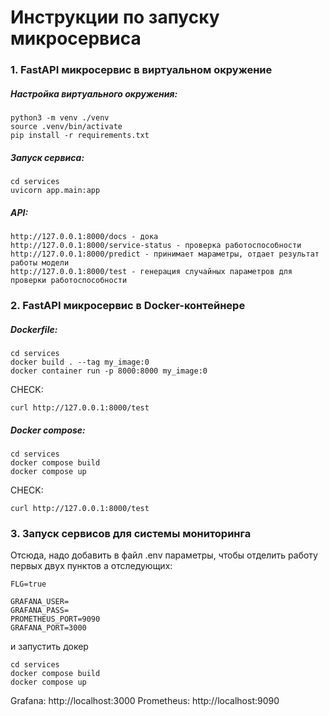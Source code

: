 # Инструкции по запуску микросервиса

### 1. FastAPI микросервис в виртуальном окружение
##### Настройка виртуального окружения: 
```
python3 -m venv ./venv
source .venv/bin/activate
pip install -r requirements.txt
```
##### Запуск сервиса: 
```
cd services
uvicorn app.main:app
```
##### API: 
```
http://127.0.0.1:8000/docs - дока
http://127.0.0.1:8000/service-status - проверка работоспособности
http://127.0.0.1:8000/predict - принимает мараметры, отдает результат работы модели 
http://127.0.0.1:8000/test - генерация случайных параметров для проверки работоспособности
```

### 2. FastAPI микросервис в Docker-контейнере

##### Dockerfile:
```
cd services
docker build . --tag my_image:0
docker container run -p 8000:8000 my_image:0
```
CHECK: 
```
curl http://127.0.0.1:8000/test
```

##### Docker compose:
```
cd services
docker compose build
docker compose up
```
CHECK: 
```
curl http://127.0.0.1:8000/test
```

### 3. Запуск сервисов для системы мониторинга
Отсюда, надо добавить в файл .env параметры, чтобы отделить работу первых двух пунктов а отследующих: 
```
FLG=true

GRAFANA_USER=
GRAFANA_PASS=
PROMETHEUS_PORT=9090
GRAFANA_PORT=3000
```
и запустить докер 
```
cd services
docker compose build
docker compose up
```
Grafana: http://localhost:3000
Prometheus: http://localhost:9090

